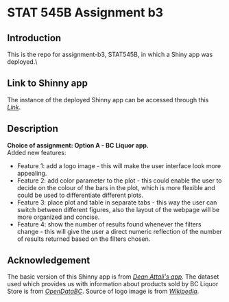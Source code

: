 # STAT 545B Assignment b3

## Introduction

This is the repo for assignment-b3, STAT545B, in which a Shiny app was deployed.\

## Link to Shinny app

The instance of the deployed Shinny app can be accessed through this *[Link](https://echo123.shinyapps.io/BCLiquor_revised/)*.

## Description

**Choice of assignment: Option A - BC Liquor app.**\
Added new features:
* Feature 1: add a logo image - this will make the user interface look more appealing.
* Feature 2: add color parameter to the plot - this could enable the user to decide on the colour of the bars in the plot, which is more flexible and could be used to differentiate different plots.
* Feature 3: place plot and table in separate tabs - this way the user can switch between different figures, also the layout of the webpage will be more organized and concise. 
* Feature 4: show the number of results found whenever the filters change - this will give the user a direct numeric reflection of the number of results returned based on the filters chosen.

## Acknowledgement

The basic version of this Shinny app is from *[Dean Attali's app](https://deanattali.com/blog/building-shiny-apps-tutorial/)*. The dataset used which provides us with information about products sold by BC Liquor Store is from *[OpenDataBC](https://catalogue.data.gov.bc.ca/dataset/bc-liquor-store-product-price-list-historical-prices)*. Source of logo image is from *[Wikipedia](https://en.wikipedia.org/wiki/File:BC_Liquor_Store_logo.svg)*.



